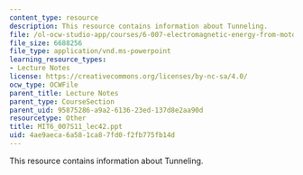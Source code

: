 ```yaml
---
content_type: resource
description: This resource contains information about Tunneling.
file: /ol-ocw-studio-app/courses/6-007-electromagnetic-energy-from-motors-to-lasers-spring-2011/4ae9aeca6a581ca87fd0f2fb775fb14d_MIT6_007S11_lec42.ppt
file_size: 6688256
file_type: application/vnd.ms-powerpoint
learning_resource_types:
- Lecture Notes
license: https://creativecommons.org/licenses/by-nc-sa/4.0/
ocw_type: OCWFile
parent_title: Lecture Notes
parent_type: CourseSection
parent_uid: 95875286-a9a2-6136-23ed-137d8e2aa90d
resourcetype: Other
title: MIT6_007S11_lec42.ppt
uid: 4ae9aeca-6a58-1ca8-7fd0-f2fb775fb14d
---
```

This resource contains information about Tunneling.